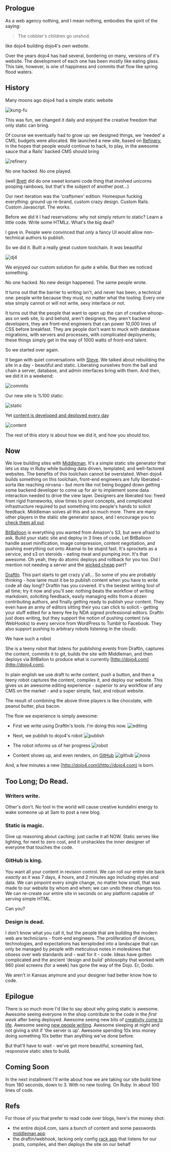 ## Prologue

As a web agency nothing, and I mean nothing, embodies the spirit of the saying:

> The cobbler's children go unshod.

like dojo4 building dojo4's *own website*.

Over the years dojo4 has had several, bordering on many, versions of it's website.  The development of each one has been mostly like eating glass.  This tale, however, is one of happiness and commits that flow like spring flood waters.

## History

Many moons ago dojo4 had a simple static website

![kung-fu](assets/kung-fu.png)

This was fun, we changed it daily and enjoyed the creative freedom that only static can bring.

Of course we eventually had to grow up: we designed things, we 'needed' a CMS, budgets were allocated.  We launched a new site, based on [Refinery](http://refinerycms.com/), in the hopes that people would continue to hack, to play, in the awesome sauce that a Rails' backed CMS should bring

![refinery](assets/refinery.png)

No one hacked.  No one played.

(well [Brett](http://www.brettgoulder.com/) did do one sweet konami code thing that involved unicorns pooping rainbows, but that's the subject of another post...)

Our next iteration was the 'craftsmen' edition.  Homespun fucking everything: ground up re-brand, custom crazy design.  Custom Rails.  Custom Javascript.  The works.

Before we did it I had reservations: why not simply return to static?  Learn a little code.  Write some HTMLz.  What's the big deal?

I gave in.  People were convinced that *only* a fancy UI would allow
non-technical authors to publish.

So we did it.  Built a really great custom toolchain. It *was* beautiful

![dj4](assets/dj4.png)

We enjoyed our custom solution for quite a while.  But then we noticed
something.

No one hacked.  No new design happened.  The same people wrote.

It turns out that the barrier to writing isn't, and never has been, a technical one: people write because they must, no matter what the tooling.  Every one else simply cannot or will not write, sexy interface or not.

It turns out that the people that want to open up the can of creative whoop-ass on web site, lo and behold, aren't designers, they aren't backend developers, they are front-end engineers that can power 10,000 lines of CSS before breakfast.  They are people don't want to muck with database migrations, with servers and processes, with complicated deployments; these things simply get in the way of 1000 watts of front-end talent.

So we started over again.

It began with quiet conversations with [Steve](https://twitter.com/wouldthatiwere).  We talked about rebuilding the site in a day - beautiful and static.  Liberating ourselves from the ball and chain a server, database, and admin interfaces bring with them.  And then, we did it in a weekend:

![commits](assets/commits.png)

Our new site is %100 static:

![static](assets/static.png)

Yet [content is developed and deployed every day](http://dojo4.com/blog)

![content](assets/content.png)

The rest of this story is about how we did it, and how you should too.


## Now

We love building sites with [Middleman](http://middlemanapp.com/).  It's a simple static site generator that lets us stay in Ruby while building data driven, templated, and well-factored websites.  The benefits of this toolchain cannot be overstated.  When dojo4 builds something on this toolchain, front-end engineers are fully liberated - sorta like reaching nirvana - but more like not being bogged down getting some backend developer to come up for air to implement some data interaction needed to drive the view layer.  Designers are liberated too: freed from rigid frameworks, slow times to pivot concepts, and complicated infrastructure required to put something into people's hands to solicit feedback.  Middleman solves all this and so much more.  There are many other players in the static site generator space, and I encourage you to [check them all out](http://staticsitegenerators.net/).

[BitBalloon](https://www.bitballoon.com/) is everything you wanted from Amazon's S3, but were afraid to ask.  Build your static site and deploy in 3 lines of code.  Let BitBalloon handle asset minification, image compression, content negotiation, and pushing everything out onto Akamai to be stupid fast.  It's sprockets as a service, and s3 on steroids - eating meat and pumping iron.  It's that awesome.  Oh yeah, they do atomic deploys and rollback for you too.  Did I mention not needing a server and the [wicked cheap](https://www.bitballoon.com/pricing) part?

[DraftIn](https://draftin.com).  This part starts to get crazy y'all...  So some of you are probably thinking - how lame must it be to publish content when you have to write code all day long!?  DraftIn has you covered.  It's the bestest writing tool of all time; try it now and you'll see: nothing beats the workflow of writing markdown, soliciting feedback, easily managing edits from a dozen contributing authors, and finally getting ready to publish your content. They even have an army of editors sitting their you can click to solicit - getting your stuff edited for a teeny fee by NDA signed professional editors.  DraftIn just does writing, but they support the notion of pushing content (via WebHooks) to every service from WordPress to Tumblr to Facebook.  They also support pushing to arbitrary robots listening in the cloudz.  

We have such a robot

She is a teeny robot that listens for publishing events from DraftIn, captures the content, commits it to git, builds the site with Middleman, and then deploys via BitBallon to produce what is currently [http://dojo4.com](http://dojo4.com).  

In plain english we use draft to write content, push a button, and then a teeny robot captures the content, compiles it, and deploy our website.  This gives us an awesome editing experience - superior to any workflow of any CMS on the market - and a super simple, fast, and robust website.

The result of combining the above three players is like chocolate, with peanut butter, plus bacon.

The flow we experience is simply awesome:

- First we write using DraftIn's tools.  I'm doing this now. ![editing](assets/draftin.png)

- Next, we publish to dojo4's robot ![publish](assets/publish.png)

- The robot informs us of her progress ![robot](assets/robot.png)

- Content shows up, and even renders, on [GitHub](http://github.com) ![github](assets/github.png) ![nova](assets/nova.png)

And, a few minutes a new [http://dojo4.com](http://dojo4.com) is born.




## Too Long; Do Read. 

### Writers write.

Other's don't.  No tool in the world will cause creative kundalini energy to wake someone up at 3am to post a new blog.

### Static is magic.

Give up reasoning about caching: just cache it all NOW.  Static serves like lighting, for next to zero cost, and it unshackles the inner designer of everyone that touches the code.

### GitHub is king.

You want all your content in revision control.  We can roll our entire site back *exactly* as it was 7 days, 4 hours, and 2 minutes ago including styles and data.  We can pinpoint every single change, no matter how small, that was made to our website by whom and when; we can undo these changes too.  We can re-create our entire site in seconds on any platform capable of serving simple HTML.

Can you?

### Design is dead.

I don't know what you call it, but the people that are building the modern web are technicians - front-end engineers.  The proliferation of devices, technologies, and expectations has kersploded into a landscape that can only be managed by people with meticulous notes in moleskines that obsess over web standards and - wait for it - code.  Ideas have gotten complicated and the ancient 'design and build' philosophy that worked with 960 pixel screens (for a week) has gone the way of the Dojo.  Er, Dodo.

We aren't in Kansas anymore and your designer had better know how to code.

## Epilogue

There is so much more I'd like to say about why going static is awesome.  Awesome seeing everyone in the shop contribute to the code in the *first week* after being deployed.  Awesome seeing new bits of [creativity come to life](http://dojo4.com/fun).  Awesome seeing [new people writing](http://dojo4.com/blog/today-s-moment-of-zen).  Awesome sleeping at night and not giving a shit if 'the server is up'.  Awesome spending 10x less money doing something 10x better than anything we've done before.

But that'll have to wait - we've got more beautiful, screaming fast, responsive static sites to build.

## Coming Soon

In the next installment I'll write about how we are taking our site build time from 180 seconds, down to 3.  With no new tooling.  On Ruby.  In about 100 lines of code.


## Refs

For those of you that prefer to read code over blogs, here's the money shot:

- the entire dojo4.com, sans a bunch of content and some passwords [middleman app](http://assets.dojo4.com.s3.amazonaws.com/m.tgz)
- the draftin/webhook, lacking only config [rack app](http://assets.dojo4.com.s3.amazonaws.com/r.tgz) that listens for our posts, compiles, and then deploys the site on our behalf

